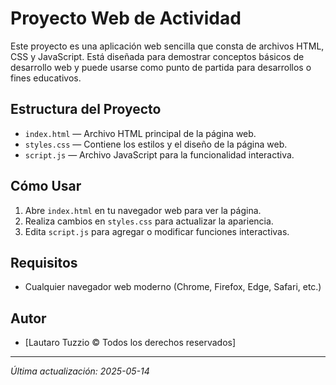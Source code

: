 # Proyecto Web de Actividad

Este proyecto es una aplicación web sencilla que consta de archivos HTML, CSS y JavaScript. Está diseñada para demostrar conceptos básicos de desarrollo web y puede usarse como punto de partida para desarrollos o fines educativos.

## Estructura del Proyecto

- `index.html` — Archivo HTML principal de la página web.
- `styles.css` — Contiene los estilos y el diseño de la página web.
- `script.js` — Archivo JavaScript para la funcionalidad interactiva.

## Cómo Usar

1. Abre `index.html` en tu navegador web para ver la página.
2. Realiza cambios en `styles.css` para actualizar la apariencia.
3. Edita `script.js` para agregar o modificar funciones interactivas.

## Requisitos

- Cualquier navegador web moderno (Chrome, Firefox, Edge, Safari, etc.)

## Autor

- [Lautaro Tuzzio © Todos los derechos reservados]

---
_Última actualización: 2025-05-14_
